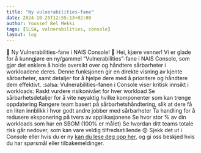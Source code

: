 ```yaml
---
title: "Ny vulnerabilities-fane"
date: 2024-10-25T12:55:13+02:00
author: Youssef Bel Mekki
tags: [SLSA, vulnerabilities, console]
layout: log
---
```


:star2: Ny Vulnerabilities-fane i NAIS Console! :star2:
Hei, kjære venner! Vi er glade for å kunngjøre en ny/gammel “Vulnerabilities”-fane i NAIS Console, som gjør det enklere å holde oversikt over og håndtere sårbarheter i workloadene deres. Denne funksjonen gir en direkte visning av kjente sårbarheter, samt detaljer for å hjelpe dere med å prioritere og håndtere dem effektivt.
:salsa:
Vulnerabilities-fanen i Console viser kritisk innsikt i workloads:
Raskt vurdere risikonivået for hver workload
Se sårbarhetsdetaljer for å vite nøyaktig hvilke komponenter som kan trenge oppdatering
Rangere team basert på sårbarhetshåndtering, slik at dere få en liten innblikk i hvor godt andre jobber med sårbarheter
Ta handling for å redusere eksponering på tvers av applikasjonene
Se hvor stor % av din workloads som har en SBOM (100% er målet)
Se hvordan ditt teams totale risk går nedover, som kan vare veldig tilfredsstillende :upside_down_face:
Sjekk det ut i Console eller hvis du er ny [kan du lese deg opp her](https://docs.nais.io/vulnerabilities), og gi oss beskjed hvis du har spørsmål eller tilbakemeldinger.